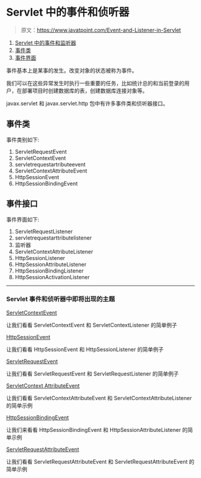 # Servlet 中的事件和侦听器

> 原文：<https://www.javatpoint.com/Event-and-Listener-in-Servlet>

1.  [Servlet 中的事件和监听器](#)
2.  [事件类](#eventclasses)
3.  [事件界面](#eventinterfaces)

事件基本上是某事的发生。改变对象的状态被称为事件。

我们可以在这些异常发生时执行一些重要的任务，比如统计总的和当前登录的用户，在部署项目时创建数据库的表，创建数据库连接对象等。

javax.servlet 和 javax.servlet.http 包中有许多事件类和侦听器接口。

## 事件类

事件类别如下:

1.  ServletRequestEvent
2.  ServletContextEvent
3.  servletrequestartributeevent
4.  ServletContextAttributeEvent
5.  HttpSessionEvent
6.  HttpSessionBindingEvent

## 事件接口

事件界面如下:

1.  ServletRequestListener
2.  servletrequestarttributelistener
3.  监听器
4.  ServletContextAttributeListener
5.  HttpSessionListener
6.  HttpSessionAttributeListener
7.  HttpSessionBindingListener
8.  HttpSessionActivationListener

* * *

### Servlet 事件和侦听器中即将出现的主题

[ServletContextEvent](ServletContextEvent)

让我们看看 ServletContextEvent 和 ServletContextListener 的简单例子

[HttpSessionEvent](HttpSessionEvent)

让我们看看 HttpSessionEvent 和 HttpSessionListener 的简单例子

[ServletRequestEvent](ServletRequestEvent)

让我们看看 ServletRequestEvent 和 ServletRequestListener 的简单例子

[ServletContext AttributeEvent](ServletContextAttributeEvent)

让我们看看 ServletContextAttributeEvent 和 ServletContextAttributeListener 的简单示例

[HttpSessionBindingEvent](HttpSessionBindingEvent)

让我们来看看 HttpSessionBindingEvent 和 HttpSessionAttributeListener 的简单示例

[ServletRequestAttributeEvent](ServletRequestAttributeEvent)

让我们看看 ServletRequestAttributeEvent 和 ServletRequestAttributeEvent 的简单示例